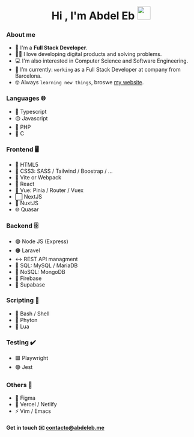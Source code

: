 <h1 align="center">Hi , I'm Abdel Eb <img src="https://media.giphy.com/media/hvRJCLFzcasrR4ia7z/giphy.gif" width="35"></h1>

### About me

- :school: I'm a <strong>Full Stack Developer</strong>.
- :technologist: I love developing digital products and solving problems.
- :computer: I'm also interested in Computer Science and Software Engineering.
- :thinking: I’m currently: `working` as a Full Stack Developer at company from Barcelona.
- :nerd_face: Always `learning new things`, broswe [my website](https://abdeleb.me/).

### Languages 🌐

- 💠 Typescript
- 🟡 Javascript
- 🔵 PHP
- 📔 C

### Frontend 🖥️

- 📙 HTML5
- 🎨 CSS3: SASS / Tailwind / Boostrap / ...
- 📒 Vite or Webpack
- 📘 React
- 📗 Vue: Pinia / Router / Vuex
- ⬜ NextJS
- 💠 NuxtJS
- 🌐 Quasar

### Backend 🗄️

- 🟢 Node JS (Express)
- 🟠 Laravel
- ↔️ REST API managment
- 💾 SQL: MySQL / MariaDB
- 🔀 NoSQL: MongoDB
- 📙 Firebase
- 📗 Supabase

### Scripting 📜

- 📜 Bash / Shell
- 🔘 Phyton
- 🔵 Lua

### Testing ✔️

- 🟩 Playwright
- 🟢 Jest

### Others 🔀

- 🌱 Figma
- 📙 Vercel / Netlify
- ⚡ Vim / Emacs

#### Get in touch ✉️ contacto@abdeleb.me
